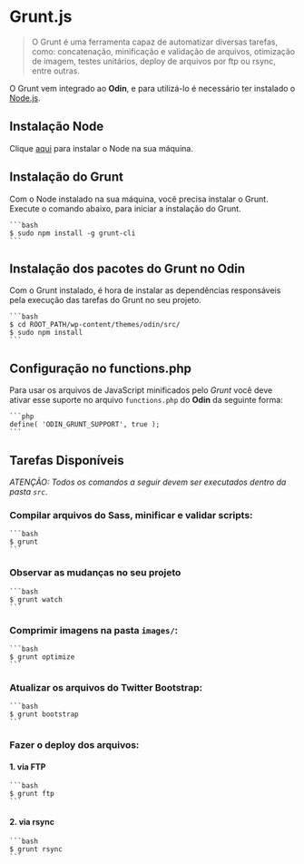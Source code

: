 # Grunt.js #
> O Grunt é uma ferramenta capaz de automatizar diversas tarefas, como: concatenação, minificação e validação de arquivos, otimização de imagem, testes unitários, deploy de arquivos por ftp ou rsync, entre outras.

O Grunt vem integrado ao **Odin**, e para utilizá-lo é necessário ter instalado o [Node.js](http://nodejs.org/).

## Instalação Node ##

Clique [aqui](https://github.com/joyent/node/wiki/Installing-Node.js-via-package-manager) para instalar o Node na sua máquina.

## Instalação do Grunt ##

Com o Node instalado na sua máquina, você precisa instalar o Grunt. Execute o comando abaixo, para iniciar a instalação do Grunt.

	```bash
    $ sudo npm install -g grunt-cli
    ```

## Instalação dos pacotes do Grunt no Odin ##

Com o Grunt instalado, é hora de instalar as dependências responsáveis pela execução das tarefas do Grunt no seu projeto.

	```bash
    $ cd ROOT_PATH/wp-content/themes/odin/src/
    $ sudo npm install
    ```

## Configuração no functions.php ##

Para usar os arquivos de JavaScript minificados pelo *Grunt* você deve ativar esse suporte no arquivo `functions.php` do **Odin** da seguinte forma:

	```php
	define( 'ODIN_GRUNT_SUPPORT', true );
	```

## Tarefas Disponíveis ##

*ATENÇÃO: Todos os comandos a seguir devem ser executados dentro da pasta `src`*.

### Compilar arquivos do Sass, minificar e validar scripts: ###

	```bash
    $ grunt
    ```

### Observar as mudanças no seu projeto ###

	```bash
    $ grunt watch
    ```

### Comprimir imagens na pasta `images/`: ###

	```bash
    $ grunt optimize
    ```

### Atualizar os arquivos do Twitter Bootstrap: ###

	```bash
    $ grunt bootstrap
    ```

### Fazer o deploy dos arquivos: ###

#### 1. via FTP ####

	```bash
    $ grunt ftp
    ```

#### 2. via rsync ####

	```bash
    $ grunt rsync
	```
